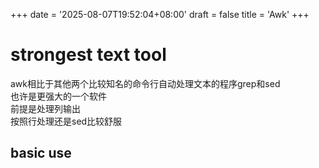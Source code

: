 +++
date = '2025-08-07T19:52:04+08:00'
draft = false
title = 'Awk'
+++
# strongest text tool
awk相比于其他两个比较知名的命令行自动处理文本的程序grep和sed  
也许是更强大的一个软件  
前提是处理列输出    
按照行处理还是sed比较舒服  
## basic use
